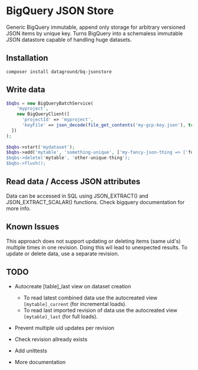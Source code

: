 # BigQuery JSON Store
Generic BigQuery immutable, append only storage for arbitrary versioned JSON items by unique key.
Turns BigQuery into a schemaless immutable JSON datastore capable of handling huge datasets.

## Installation
`composer install dataground/bq-jsonstore`

## Write data
```php
$bqbs = new BigQueryBatchService(
    'myproject',
    new BigQueryClient([
      'projectId' => 'myproject',
      'keyFile' => json_decode(file_get_contents('my-gcp-key.json'), true)
  ])
);
  
$bqbs->start('mydataset');
$bqbs->add('mytable', 'something-unique', ['my-fancy-json-thing => ['foo' => 'bar']]);
$bqbs->delete('mytable', 'other-unique-thing');
$bqbs->flush();
```
  
## Read data / Access JSON attributes
Data can be accessed in SQL using JSON_EXTRACT() and JSON_EXTRACT_SCALAR() functions. 
Check bigquery documentation for more info.

## Known Issues
This approach does not support updating or deleting items (same uid's) multiple times in one revision. 
Doing this wil lead to unexpected results. To update or delete data, use a separate revision.

## TODO
* Autocreate [table]_last view on dataset creation
    * To read latest combined data use the autocreated view `[mytable]_current` (for incremental loads).
    * To read last imported revision of data use the autocreated view `[mytable]_last` (for full loads).
    
* Prevent multiple uid updates per revision
* Check revision allready exists
* Add unittests
* More documentation
